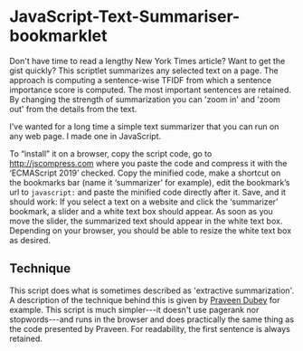 # JavaScript-Text-Summariser-bookmarklet
Don't have time to read a lengthy New York Times article? Want to get the gist quickly? This scriptlet summarizes any selected text on a page. The approach is computing a sentence-wise TFIDF from which a sentence importance score is computed. The most important sentences are retained. By changing the strength of summarization you can 'zoom in' and 'zoom out' from the details from the text.

I’ve wanted for a long time a simple text summarizer that you can run on any web page. I made one in JavaScript.

To “install” it on a browser, copy the script code, go to http://jscompress.com where you paste the code and compress it with the ‘ECMAScript 2019’ checked. Copy the minified code, make a shortcut on the bookmarks bar (name it ‘summarizer’ for example), edit the bookmark’s url to `javascript:`  and paste the minified code directly after it. Save, and it should work: If you select a text on a website and click the ‘summarizer’ bookmark, a slider and a white text box should appear. As soon as you move the slider, the summarized text should appear in the white text box. Depending on your browser, you should be able to resize the white text box as desired.

## Technique

This script does what is sometimes described as 'extractive summarization'. A description of the technique behind this is given by [Praveen Dubey](https://towardsdatascience.com/understand-text-summarization-and-create-your-own-summarizer-in-python-b26a9f09fc70) for example. This script is much simpler---it doesn't use pagerank nor stopwords---and runs in the browser and does practically the same thing as the code presented by Praveen. For readability, the first sentence is always retained.

